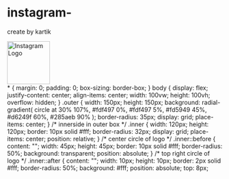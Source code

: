 # instagram-
create by kartik
<!DOCTYPE html>
<html lang="en">
<head>
    <meta charset="UTF-8">
    <meta name="viewport" content="width=device-width, initial-scale=1.0">
    <title>Instagram Logo</title>
</head>
<body>
    <div>
        <img src="https://upload.wikimedia.org/wikipedia/commons/a/a5/Instagram_icon.png" alt="Instagram Logo" width="100" height="100">
    </div>
</body>
</html>
* {
    margin: 0;
    padding: 0;
    box-sizing: border-box;
  }
  body {
    display: flex;
    justify-content: center;
    align-items: center;
    width: 100vw;
    height: 100vh;
    overflow: hidden;
  }
  .outer {
    width: 150px;
    height: 150px;
    background: radial-gradient(
      circle at 30% 107%,
      #fdf497 0%,
      #fdf497 5%,
      #fd5949 45%,
      #d6249f 60%,
      #285aeb 90%
    );
    border-radius: 35px;
    display: grid;
    place-items: center;
  }
  /* innerside in outer box */
  .inner {
    width: 120px;
    height: 120px;
    border: 10px solid #fff;
    border-radius: 32px;
    display: grid;
    place-items: center;
    position: relative;
  }
  /* center circle of logo */
  .inner::before {
    content: "";
    width: 45px;
    height: 45px;
    border: 10px solid #fff;
    border-radius: 50%;
    background: transparent;
    position: absolute;
  }
  /* top right circle of logo */
  .inner::after {
    content: "";
    width: 10px;
    height: 10px;
    border: 2px solid #fff;
    border-radius: 50%;
    background: #fff;
    position: absolute;
    top: 8px;

